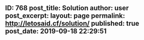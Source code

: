 ---
---
ID: 768
post_title: Solution
author: user
post_excerpt:
layout: page
permalink: http://letosaid.cf/solution/
published: true
post_date: 2019-09-18 22:29:51
---